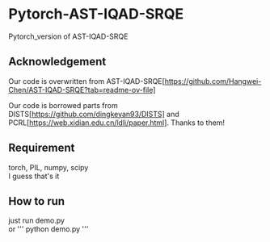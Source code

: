 # Pytorch-AST-IQAD-SRQE
Pytorch_version of AST-IQAD-SRQE

## Acknowledgement
Our code is overwritten from AST-IQAD-SRQE[https://github.com/Hangwei-Chen/AST-IQAD-SRQE?tab=readme-ov-file]

Our code is borrowed parts from DISTS[https://github.com/dingkeyan93/DISTS] and PCRL[https://web.xidian.edu.cn/ldli/paper.html]. Thanks to them!

## Requirement
torch, PIL, numpy, scipy  
I guess that's it

## How to run
just run demo.py  
or
'''
python demo.py
'''
